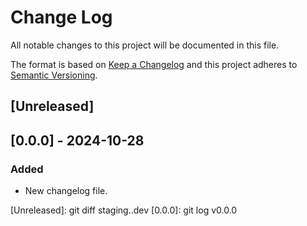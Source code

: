 # Change Log
All notable changes to this project will be documented in this file.

The format is based on [Keep a Changelog](http://keepachangelog.com/)
and this project adheres to [Semantic Versioning](http://semver.org/).

## [Unreleased]

## [0.0.0] - 2024-10-28

### Added

- New changelog file.

[Unreleased]: git diff staging..dev
[0.0.0]: git log v0.0.0

